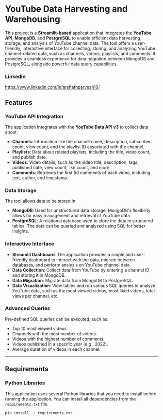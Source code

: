 # YouTube Data Harvesting and Warehousing

This project is a **Streamlit-based** application that integrates the **YouTube API**, **MongoDB**, and **PostgreSQL** to enable efficient data harvesting, storage, and analysis of YouTube channel data. The tool offers a user-friendly, interactive interface for collecting, storing, and analyzing YouTube channel-related data, such as channels, videos, playlists, and comments. It provides a seamless experience for data migration between MongoDB and PostgreSQL, alongside powerful data query capabilities.


### Linkedin
https://www.linkedin.com/in/arshathparvesh10/

## Features

### YouTube API Integration
The application integrates with the **YouTube Data API v3** to collect data about:
- **Channels**: Information like the channel name, description, subscriber count, view count, and the playlist ID associated with the channel.
- **Playlists**: Data about related playlists, including the title, video count, and publish date.
- **Videos**: Video details, such as the video title, description, tags, published date, view count, like count, and more.
- **Comments**: Retrieves the first 50 comments of each video, including text, author, and timestamp.

### Data Storage
The tool allows data to be stored in:
- **MongoDB**: Used for unstructured data storage. MongoDB's flexibility allows for easy management and retrieval of YouTube data.
- **PostgreSQL**: A relational database used to store the data in structured tables. The data can be queried and analyzed using SQL for better insights.

### Interactive Interface
- **Streamlit Dashboard**: The application provides a simple and user-friendly dashboard to interact with the data, migrate between databases, and perform analysis on YouTube channel data.
- **Data Collection**: Collect data from YouTube by entering a channel ID and storing it in MongoDB.
- **Data Migration**: Migrate data from MongoDB to PostgreSQL.
- **Data Visualization**: View tables and run various SQL queries to analyze YouTube data, such as the most viewed videos, most liked videos, total views per channel, etc.

### Advanced Queries
Pre-defined SQL queries can be executed, such as:
- Top 10 most viewed videos.
- Channels with the most number of videos.
- Videos with the highest number of comments.
- Videos published in a specific year (e.g., 2022).
- Average duration of videos in each channel.

---


## Requirements

### Python Libraries
This application uses several Python libraries that you need to install before running the application. You can install all dependencies from the `requirements.txt` file.

```bash
pip install -r requirements.txt



